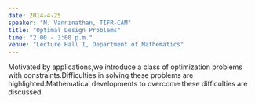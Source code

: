```yaml
---
date: 2014-4-25
speaker: "M. Vanninathan, TIFR-CAM"
title: "Optimal Design Problems"
time: "2:00 - 3:00 p.m." 
venue: "Lecture Hall I, Department of Mathematics"
---
```

Motivated by applications,we introduce a class of optimization problems with constraints.Difficulties in solving these problems are highlighted.Mathematical developments to overcome these difficulties are discussed.
